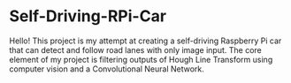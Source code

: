 # Self-Driving-RPi-Car
Hello! This project is my attempt at creating a self-driving Raspberry Pi car that can detect and follow road lanes with only image input. The core element of my project is filtering outputs of Hough Line Transform using computer vision and a Convolutional Neural Network.
